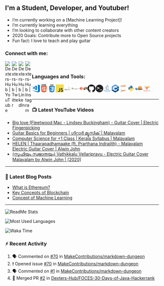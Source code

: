 ## I'm a Student, Developer, and Youtuber!

- I’m currently working on a [Machine Learning Project]!
- I’m currently learning everything
- I’m looking to collaborate with other content creators
- 2020 Goals: Contribute more to Open Source projects
- Fun fact: I love to teach and play guitar

### Connect with me:

[<img align="left" alt="Dexters-Hub | YouTube" width="22px" src="https://cdn.jsdelivr.net/npm/simple-icons@v3/icons/youtube.svg" />][youtube]
[<img align="left" alt="Dexters-Hub | Twitter" width="22px" src="https://cdn.jsdelivr.net/npm/simple-icons@v3/icons/twitter.svg" />][twitter]
[<img align="left" alt="Dexters-Hub | LinkedIn" width="22px" src="https://cdn.jsdelivr.net/npm/simple-icons@v3/icons/linkedin.svg" />][linkedin]
[<img align="left" alt="Dexters-Hub | Instagram" width="22px" src="https://cdn.jsdelivr.net/npm/simple-icons@v3/icons/instagram.svg" />][instagram]

<br />

### Languages and Tools:

<img align="left" alt="Visual Studio Code" width="26px" src="https://raw.githubusercontent.com/github/explore/80688e429a7d4ef2fca1e82350fe8e3517d3494d/topics/visual-studio-code/visual-studio-code.png" />
<img align="left" alt="HTML5" width="26px" src="https://raw.githubusercontent.com/github/explore/80688e429a7d4ef2fca1e82350fe8e3517d3494d/topics/html/html.png" />
<img align="left" alt="CSS3" width="26px" src="https://raw.githubusercontent.com/github/explore/80688e429a7d4ef2fca1e82350fe8e3517d3494d/topics/css/css.png" />

<img align="left" alt="JavaScript" width="26px" src="https://raw.githubusercontent.com/github/explore/80688e429a7d4ef2fca1e82350fe8e3517d3494d/topics/javascript/javascript.png" />

<img align="left" alt="MySQL" width="26px" src="https://raw.githubusercontent.com/github/explore/80688e429a7d4ef2fca1e82350fe8e3517d3494d/topics/mysql/mysql.png" />

<img align="left" alt="MongoDB" width="26px" src="https://raw.githubusercontent.com/github/explore/80688e429a7d4ef2fca1e82350fe8e3517d3494d/topics/mongodb/mongodb.png" />

<img align="left" alt="Git" width="26px" src="https://raw.githubusercontent.com/github/explore/80688e429a7d4ef2fca1e82350fe8e3517d3494d/topics/git/git.png" />

<img align="left" alt="GitHub" width="26px" src="https://raw.githubusercontent.com/github/explore/78df643247d429f6cc873026c0622819ad797942/topics/github/github.png" />

<img align="left" alt="HTML5" width="26px" src="https://raw.githubusercontent.com/github/explore/80688e429a7d4ef2fca1e82350fe8e3517d3494d/topics/terminal/terminal.png" />

<img align="left" alt="C" width="26px" src ="https://raw.githubusercontent.com/github/explore/80688e429a7d4ef2fca1e82350fe8e3517d3494d/topics/c/c.png" />

<img align="left" alt="CPP" width="26px" src ="https://raw.githubusercontent.com/github/explore/80688e429a7d4ef2fca1e82350fe8e3517d3494d/topics/cpp/cpp.png" />

<img align="left" alt="Jupyter" width="26px" src="https://raw.githubusercontent.com/github/explore/80688e429a7d4ef2fca1e82350fe8e3517d3494d/topics/jupyter-notebook/jupyter-notebook.png"/>

<img align ="left" alt="Python" width="26px" src ="https://raw.githubusercontent.com/github/explore/80688e429a7d4ef2fca1e82350fe8e3517d3494d/topics/python/python.png"/>

<img align="left" alt="Scikit-Learn" width="26px" src="https://raw.githubusercontent.com/github/explore/80688e429a7d4ef2fca1e82350fe8e3517d3494d/topics/scikit-learn/scikit-learn.png"/>

<img align="left" alt="Tensor-Flow" width="26px" src="https://raw.githubusercontent.com/github/explore/80688e429a7d4ef2fca1e82350fe8e3517d3494d/topics/tensorflow/tensorflow.png"/>

<br />
<br />

---

### 📺 Latest YouTube Videos

<!-- YOUTUBE:START -->
- [Big love (Fleetwood Mac - Lindsey Buckingham) - Guitar Cover | Electric Fingerpicking](https://www.youtube.com/watch?v=I3En7JMIO3Y)
- [Guitar Basics for Beginners | ഗിറ്റാർ മ്യൂസിക് | Malayalam](https://www.youtube.com/watch?v=4bOAdXNNEu4)
- [Computer Science for +1 Class | Kerala Syllabus | Malayalam](https://www.youtube.com/watch?v=VLg9SthPWiQ)
- [HELEN | Thaarapadhamaake (ft. Prarthana Indrajith) - Malayalam Electric Guitar Cover | Alwin John](https://www.youtube.com/watch?v=_UL5cN5Nflg)
- [(സൂഫിയും സുജാതയും) Vathikkalu Vellaripravu - Electric Guitar Cover Malayalam by Alwin John | [2020]](https://www.youtube.com/watch?v=-BNchexGZck)
<!-- YOUTUBE:END -->

---

### 📕 Latest Blog Posts

<!-- BLOG-POST-LIST:START -->
- [What is Ethereum?](https://medium.com/@alwinjohn/what-is-ethereum-c34fd27310db?source=rss-26796c72c7e6------2)
- [Key Concepts of Blockchain](https://medium.com/@alwinjohn/key-concepts-of-blockchain-a9cdc50f9557?source=rss-26796c72c7e6------2)
- [Concept of Machine Learning](https://medium.com/@alwinjohn/concept-of-machine-learning-92a3ef087253?source=rss-26796c72c7e6------2)
<!-- BLOG-POST-LIST:END -->

---

![ReadMe Stats](https://github-readme-stats.dexters-hub.vercel.app/api?username=Dexters-Hub&show_icons=true)

![Most Used Languages](https://github-readme-stats.dexters-hub.vercel.app/api/top-langs/?username=Dexters-Hub&langs_count=10&layout=compact)

![Waka Time](https://github-readme-stats.dexters-hub.vercel.app/api/wakatime?username=Dexters_Hub)

### ⚡ Recent Activity

<!--START_SECTION:activity-->
1. 🗣 Commented on [#70](https://github.com/MakeContributions/markdown-dungeon/issues/70) in [MakeContributions/markdown-dungeon](https://github.com/MakeContributions/markdown-dungeon)
2. ❗️ Opened issue [#70](https://github.com/MakeContributions/markdown-dungeon/issues/70) in [MakeContributions/markdown-dungeon](https://github.com/MakeContributions/markdown-dungeon)
3. 🗣 Commented on [#1](https://github.com/MakeContributions/markdown-dungeon/issues/1) in [MakeContributions/markdown-dungeon](https://github.com/MakeContributions/markdown-dungeon)
4. 🎉 Merged PR [#2](https://github.com/Dexters-Hub/FOCES-30-Days-of-Java-Hackerrank/pull/2) in [Dexters-Hub/FOCES-30-Days-of-Java-Hackerrank](https://github.com/Dexters-Hub/FOCES-30-Days-of-Java-Hackerrank)
<!--END_SECTION:activity-->

[twitter]: https://twitter.com/_alwin_john
[youtube]: https://youtube.com/AlwinJohn
[instagram]: https://instagram.com/_alwin_john
[linkedin]: https://linkedin.com/in/alwinjohn
